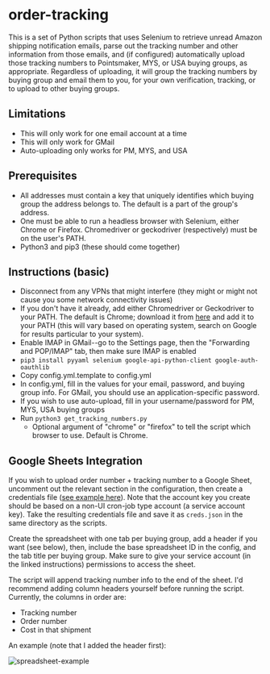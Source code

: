 # order-tracking

This is a set of Python scripts that uses Selenium to retrieve unread Amazon shipping notification emails, parse out the tracking number and other information from those emails, and (if configured) automatically upload those tracking numbers to Pointsmaker, MYS, or USA buying groups, as appropriate. Regardless of uploading, it will group the tracking numbers by buying group and email them to you, for your own verification, tracking, or to upload to other buying groups. 

## Limitations

- This will only work for one email account at a time
- This will only work for GMail
- Auto-uploading only works for PM, MYS, and USA

## Prerequisites

- All addresses must contain a key that uniquely identifies which buying group the address belongs to. The default is a part of the group's address.
- One must be able to run a headless browser with Selenium, either Chrome or Firefox. Chromedriver or geckodriver (respectively) must be on the user's PATH.
- Python3 and pip3 (these should come together)

## Instructions (basic)

- Disconnect from any VPNs that might interfere (they might or might not cause you some network connectivity issues)
- If you don't have it already, add either Chromedriver or Geckodriver to your PATH. The default is Chrome; download it from [here](https://sites.google.com/a/chromium.org/chromedriver/home) and add it to your PATH (this will vary based on operating system, search on Google for results particular to your system).
- Enable IMAP in GMail--go to the Settings page, then the "Forwarding and POP/IMAP" tab, then make sure IMAP is enabled
- `pip3 install pyyaml selenium google-api-python-client google-auth-oauthlib`
- Copy config.yml.template to config.yml
- In config.yml, fill in the values for your email, password, and buying group info. For GMail, you should use an application-specific password. 
- If you wish to use auto-upload, fill in your username/password for PM, MYS, USA buying groups 
- Run `python3 get_tracking_numbers.py` 
  - Optional argument of "chrome" or "firefox" to tell the script which browser to use. Default is Chrome.

## Google Sheets Integration

If you wish to upload order number + tracking number to a Google Sheet, uncomment out the relevant section in the configuration, then create a credentials file ([see example here](https://www.makeuseof.com/tag/read-write-google-sheets-python/)). Note that the account key you create should be based on a non-UI cron-job type account (a service account key). Take the resulting credentials file and save it as `creds.json` in the same directory as the scripts. 

Create the spreadsheet with one tab per buying group, add a header if you want (see below), then, include the base spreadsheet ID in the config, and the tab title per buying group. Make sure to give your service account (in the linked instructions) permissions to access the sheet.

The script will append tracking number info to the end of the sheet. I'd recommend adding column headers yourself before running the script. Currently, the columns in order are:
- Tracking number
- Order number
- Cost in that shipment

An example (note that I added the header first):

![spreadsheet-example](https://lh3.googleusercontent.com/kbDeqdo3nWcuQkUAAViQ3nGhw_0GeuyJ9M6bcTS8vE69lx0CSqEcm4OJLe3raPnUhiEtp8REZdNXSQuBVp7PLOXOf5K9GgUJ-NiQR5vdEpisT8z7c4zJCGRLZsf6fId4ZBJTOiDY-Xo58bmUA_oQdUdWp9EKCCj_619rKHjcm9rihupEDDx2KClV7PxYlO2Ge4D0jmTJ79zK0ZGJgX7ZbjmCVPMbWoOe1lJ4dpjN5erMDh1obhW8SqUjCiq8Rp72leACDC74WjawWSEyQH0gaewcD2ipglPRWokT678WDc3X62G_sebRg3_TFVRCFZ9RXWFWbvfoegjd_Noam-65RciQmoWy1NX5LG_wMi-FoZCZE9P2YyPvtWM-XbYdmDUDLkBZmx0BteqGG-grMIRfBvnUaBKuuXhwIpK_B_OCMNb9jJ4m2uzLdfoFlZDERJqiQnlPbFbzhWd6tMrxmeWPW1JluWKHXpiNkihkTsnKjqpWzCv8Lesl45P0p3_1um59p8YvxP1C0LUrSMjO0ZUYwgVLIplmPTzoRneCT7Tei6BoDPkaR110VUmnhJnORr81XcB9qL0HDxLTOf1Np5s5KmMkCnilqoa6lG7EQR8NK6kMlue__9veJQJYyouFzg4w6dQuariFDEUBDnwHtYAoITGLxcVk7MemAp0hKCyQQRT4C1wvSO-GuJftYUdxqJAJkSFuBi0pKAfyqqt_BOpP0JYL6g=w454-h766-no)
